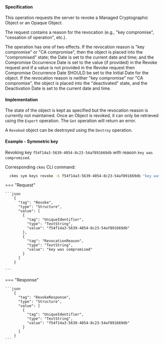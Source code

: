 #### Specification

This operation requests the server to revoke a Managed Cryptographic Object or an Opaque Object.

The request contains a reason for the revocation (e.g., "key compromise", "cessation of operation", etc.).

The operation has one of two effects. If the revocation reason is "key compromise" or "CA compromise", then the object
is placed into the "compromised" state; the Date is set to the current date and time; and the Compromise Occurrence Date
is set to the value (if provided) in the Revoke request and if a value is not provided in the Revoke request then
Compromise Occurrence Date SHOULD be set to the Initial Date for the object. If the revocation reason is neither "key
compromise" nor "CA compromise", the object is placed into the "deactivated" state, and the Deactivation Date is set to
the current date and time.

#### Implementation

The state of the object is kept as specified but the revocation reason is currently not maintained.
Once an Object is revoked, it can only be retrieved using the `Export` operation. The `Get` operation will return an
error.

A `Revoked` object can be destroyed using the `Destroy` operation.

#### Example - Symmetric key

Revoking key `f54f14a3-5639-4054-8c23-54af891669db` with reason `key was compromised`.

Corresponding `ckms` CLI command:

```bash
  ckms sym keys revoke -k f54f14a3-5639-4054-8c23-54af891669db "key was compromised"
```

=== "Request"

    ```json
        {
          "tag": "Revoke",
          "type": "Structure",
          "value": [
            {
              "tag": "UniqueIdentifier",
              "type": "TextString",
              "value": "f54f14a3-5639-4054-8c23-54af891669db"
            },
            {
              "tag": "RevocationReason",
              "type": "TextString",
              "value": "key was compromised"
            }
          ]
        }

    ```

=== "Response"

    ```json
        {
          "tag": "RevokeResponse",
          "type": "Structure",
          "value": [
            {
              "tag": "UniqueIdentifier",
              "type": "TextString",
              "value": "f54f14a3-5639-4054-8c23-54af891669db"
            }
          ]
        }
    ```
